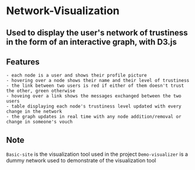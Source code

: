 # Network-Visualization

## Used to display the user's network of trustiness in the form of an interactive graph, with D3.js

## Features
	- each node is a user and shows their profile picture
	- hovering over a node shows their name and their level of trustiness
	- the link between two users is red if either of them doesn't trust the other, green otherwise
	- hoveing over a link shows the messages exchanged between the two users
	- table displaying each node's trustiness level updated with every change in the network	
	- the graph updates in real time with any node addition/removal or change in someone's vouch

	

## Note

`Basic-site` is the visualization tool used in the project
`Demo-visualizer` is a dummy network used to demonstrate of the visualization tool

